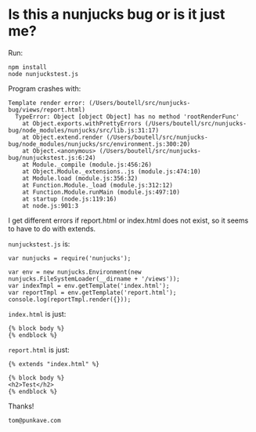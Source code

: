 # Is this a nunjucks bug or is it just me?

Run:

    npm install
    node nunjuckstest.js

Program crashes with:

    Template render error: (/Users/boutell/src/nunjucks-bug/views/report.html)
      TypeError: Object [object Object] has no method 'rootRenderFunc'
        at Object.exports.withPrettyErrors (/Users/boutell/src/nunjucks-bug/node_modules/nunjucks/src/lib.js:31:17)
        at Object.extend.render (/Users/boutell/src/nunjucks-bug/node_modules/nunjucks/src/environment.js:300:20)
        at Object.<anonymous> (/Users/boutell/src/nunjucks-bug/nunjuckstest.js:6:24)
        at Module._compile (module.js:456:26)
        at Object.Module._extensions..js (module.js:474:10)
        at Module.load (module.js:356:32)
        at Function.Module._load (module.js:312:12)
        at Function.Module.runMain (module.js:497:10)
        at startup (node.js:119:16)
        at node.js:901:3

I get different errors if report.html or index.html does not exist, so it seems to have to do with extends.

`nunjuckstest.js` is:

    var nunjucks = require('nunjucks');

    var env = new nunjucks.Environment(new nunjucks.FileSystemLoader(__dirname + '/views'));
    var indexTmpl = env.getTemplate('index.html');
    var reportTmpl = env.getTemplate('report.html');
    console.log(reportTmpl.render({}));

`index.html` is just:

    {% block body %}
    {% endblock %}

`report.html` is just:

    {% extends "index.html" %}

    {% block body %}
    <h2>Test</h2>
    {% endblock %}

Thanks!

`tom@punkave.com`
